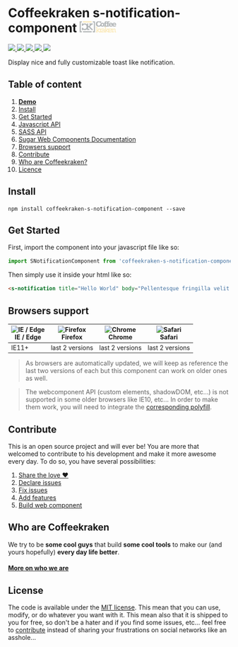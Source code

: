 # Coffeekraken s-notification-component <img src=".resources/coffeekraken-logo.jpg" height="25px" />

<p>
	<a href="https://travis-ci.org/Coffeekraken/s-notification-component">
		<img src="https://img.shields.io/travis/Coffeekraken/s-notification-component.svg?style=flat-square" />
	</a>
	<a href="https://www.npmjs.com/package/coffeekraken-s-notification-component">
		<img src="https://img.shields.io/npm/v/coffeekraken-s-notification.svg?style=flat-square" />
	</a>
	<a href="https://github.com/coffeekraken/s-notification-component/blob/master/LICENSE.txt">
		<img src="https://img.shields.io/npm/l/coffeekraken-s-notification.svg?style=flat-square" />
	</a>
	<!-- <a href="https://github.com/coffeekraken/s-notification-component">
		<img src="https://img.shields.io/npm/dt/coffeekraken-s-notification.svg?style=flat-square" />
	</a>
	<a href="https://github.com/coffeekraken/s-notification-component">
		<img src="https://img.shields.io/github/forks/coffeekraken/s-notification-component.svg?style=social&label=Fork&style=flat-square" />
	</a>
	<a href="https://github.com/coffeekraken/s-notification-component">
		<img src="https://img.shields.io/github/stars/coffeekraken/s-notification-component.svg?style=social&label=Star&style=flat-square" />
	</a> -->
	<a href="https://twitter.com/coffeekrakenio">
		<img src="https://img.shields.io/twitter/url/http/coffeekrakenio.svg?style=social&style=flat-square" />
	</a>
	<a href="http://coffeekraken.io">
		<img src="https://img.shields.io/twitter/url/http/shields.io.svg?style=flat-square&label=coffeekraken.io&colorB=f2bc2b&style=flat-square" />
	</a>
</p>

Display nice and fully customizable toast like notification.

## Table of content

1. **[Demo](http://components.coffeekraken.io/app/s-notification-component)**
2. [Install](#readme-install)
3. [Get Started](#readme-get-started)
4. [Javascript API](doc/js)
5. [SASS API](doc/sass)
6. [Sugar Web Components Documentation](https://github.com/Coffeekraken/sugar/blob/master/doc/webcomponent.md)
7. [Browsers support](#readme-browsers-support)
8. [Contribute](#readme-contribute)
9. [Who are Coffeekraken?](#readme-who-are-coffeekraken)
10. [Licence](#readme-license)

<a name="readme-install"></a>
## Install

```
npm install coffeekraken-s-notification-component --save
```

<a name="readme-get-started"></a>
## Get Started

First, import the component into your javascript file like so:

```js
import SNotificationComponent from 'coffeekraken-s-notification-component'
```

Then simply use it inside your html like so:

```html
<s-notification title="Hello World" body="Pellentesque fringilla velit at tempor eleifend. Vestibulum finibus lacus et."></s-notification>
```

<a id="readme-browsers-support"></a>
## Browsers support

| <img src="https://raw.githubusercontent.com/godban/browsers-support-badges/master/src/images/edge.png" alt="IE / Edge" width="16px" height="16px" /></br>IE / Edge | <img src="https://raw.githubusercontent.com/godban/browsers-support-badges/master/src/images/firefox.png" alt="Firefox" width="16px" height="16px" /></br>Firefox | <img src="https://raw.githubusercontent.com/godban/browsers-support-badges/master/src/images/chrome.png" alt="Chrome" width="16px" height="16px" /></br>Chrome | <img src="https://raw.githubusercontent.com/godban/browsers-support-badges/master/src/images/safari.png" alt="Safari" width="16px" height="16px" /></br>Safari |
| --------- | --------- | --------- | --------- |
| IE11+ | last 2 versions| last 2 versions| last 2 versions

> As browsers are automatically updated, we will keep as reference the last two versions of each but this component can work on older ones as well.

> The webcomponent API (custom elements, shadowDOM, etc...) is not supported in some older browsers like IE10, etc... In order to make them work, you will need to integrate the [corresponding polyfill](https://www.webcomponents.org/polyfills).

<a id="readme-contribute"></a>
## Contribute

This is an open source project and will ever be! You are more that welcomed to contribute to his development and make it more awesome every day.
To do so, you have several possibilities:

1. [Share the love ❤️](https://github.com/Coffeekraken/coffeekraken/blob/master/contribute.md#contribute-share-the-love)
2. [Declare issues](https://github.com/Coffeekraken/coffeekraken/blob/master/contribute.md#contribute-declare-issues)
3. [Fix issues](https://github.com/Coffeekraken/coffeekraken/blob/master/contribute.md#contribute-fix-issues)
4. [Add features](https://github.com/Coffeekraken/coffeekraken/blob/master/contribute.md#contribute-add-features)
5. [Build web component](https://github.com/Coffeekraken/coffeekraken/blob/master/contribute.md#contribute-build-web-component)

<a id="readme-who-are-coffeekraken"></a>
## Who are Coffeekraken

We try to be **some cool guys** that build **some cool tools** to make our (and yours hopefully) **every day life better**.  

#### [More on who we are](https://github.com/Coffeekraken/coffeekraken/blob/master/who-are-we.md)

<a id="readme-license"></a>
## License

The code is available under the [MIT license](LICENSE.txt). This mean that you can use, modify, or do whatever you want with it. This mean also that it is shipped to you for free, so don't be a hater and if you find some issues, etc... feel free to [contribute](https://github.com/Coffeekraken/coffeekraken/blob/master/contribute.md) instead of sharing your frustrations on social networks like an asshole...
